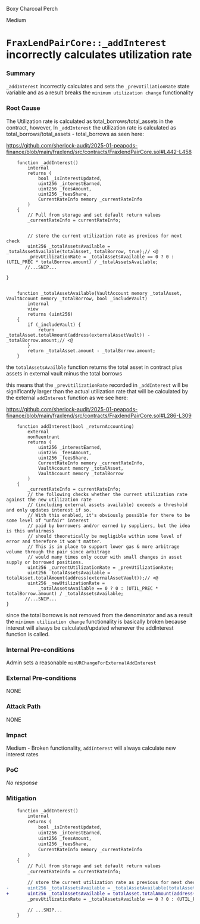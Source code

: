 Boxy Charcoal Perch

Medium

# `FraxLendPairCore::_addInterest` incorrectly calculates utilization rate

### Summary

`_addInterest` incorrectly calculates and sets the `_prevUtiliationRate` state variable and as a result breaks the `minimum utilization change` functionality


### Root Cause

The Utilization rate is calculated as total_borrows/total_assets in the contract, however,
In `_addInterest` the utilization rate is calculated as total_borrows/total_assets - total_borrows as seen here:

https://github.com/sherlock-audit/2025-01-peapods-finance/blob/main/fraxlend/src/contracts/FraxlendPairCore.sol#L442-L458
```solidity
    function _addInterest()
        internal
        returns (
            bool _isInterestUpdated,
            uint256 _interestEarned,
            uint256 _feesAmount,
            uint256 _feesShare,
            CurrentRateInfo memory _currentRateInfo
        )
    {
        // Pull from storage and set default return values
        _currentRateInfo = currentRateInfo;


        // store the current utilization rate as previous for next check
        uint256 _totalAssetsAvailable = _totalAssetAvailable(totalAsset, totalBorrow, true);// <@
        _prevUtilizationRate = _totalAssetsAvailable == 0 ? 0 : (UTIL_PREC * totalBorrow.amount) / _totalAssetsAvailable;
       //...SNIP...

}


    function _totalAssetAvailable(VaultAccount memory _totalAsset, VaultAccount memory _totalBorrow, bool _includeVault)
        internal
        view
        returns (uint256)
    {
        if (_includeVault) {
            return _totalAsset.totalAmount(address(externalAssetVault)) - _totalBorrow.amount;// <@
        }
        return _totalAsset.amount - _totalBorrow.amount;
    }
```



the `totalAssetsAvailble` function returns the total asset in contract plus assets in external vault minus the total borrows

this means that the `_prevUtilizationRate` recorded in `_addInterest` will be significantly larger than the actual utilization rate that will be calculated by the external `addInterest` function as we see here:

https://github.com/sherlock-audit/2025-01-peapods-finance/blob/main/fraxlend/src/contracts/FraxlendPairCore.sol#L286-L309
```solidity
    function addInterest(bool _returnAccounting)
        external
        nonReentrant
        returns (
            uint256 _interestEarned,
            uint256 _feesAmount,
            uint256 _feesShare,
            CurrentRateInfo memory _currentRateInfo,
            VaultAccount memory _totalAsset,
            VaultAccount memory _totalBorrow
        )
    {
        _currentRateInfo = currentRateInfo;
        // the following checks whether the current utilization rate against the new utilization rate
        // (including external assets available) exceeds a threshold and only updates interest if so.
        // With this enabled, it's obviously possible for there to be some level of "unfair" interest
        // paid by borrowers and/or earned by suppliers, but the idea is this unfairness
        // should theoretically be negligible within some level of error and therefore it won't matter.
        // This is in place to support lower gas & more arbitrage volume through the pair since arbitrage
        // would many times only occur with small changes in asset supply or borrowed positions.
        uint256 _currentUtilizationRate = _prevUtilizationRate;
        uint256 _totalAssetsAvailable = totalAsset.totalAmount(address(externalAssetVault));// <@
        uint256 _newUtilizationRate =
            _totalAssetsAvailable == 0 ? 0 : (UTIL_PREC * totalBorrow.amount) / _totalAssetsAvailable;
       //...SNIP...
}
```

since the total borrows is not removed from the denominator and as a result the `minimum utilization change` functionality is basically broken because interest will always be calculated/updated whenever the addInterest function is called.


### Internal Pre-conditions

Admin sets a reasonable `minURChangeForExternalAddInterest`


### External Pre-conditions

NONE

### Attack Path

NONE

### Impact

Medium - Broken functionality, `addInterest` will always calculate new interest rates


### PoC

_No response_

### Mitigation

```diff
    function _addInterest()
        internal
        returns (
            bool _isInterestUpdated,
            uint256 _interestEarned,
            uint256 _feesAmount,
            uint256 _feesShare,
            CurrentRateInfo memory _currentRateInfo
        )
    {
        // Pull from storage and set default return values
        _currentRateInfo = currentRateInfo;

        // store the current utilization rate as previous for next check
-       uint256 _totalAssetsAvailable = _totalAssetAvailable(totalAsset, totalBorrow, true);
+       uint256 _totalAssetsAvailable = totalAsset.totalAmount(address(externalAssetVault));
        _prevUtilizationRate = _totalAssetsAvailable == 0 ? 0 : (UTIL_PREC * totalBorrow.amount) / _totalAssetsAvailable;

        // ...SNIP...
    }
```